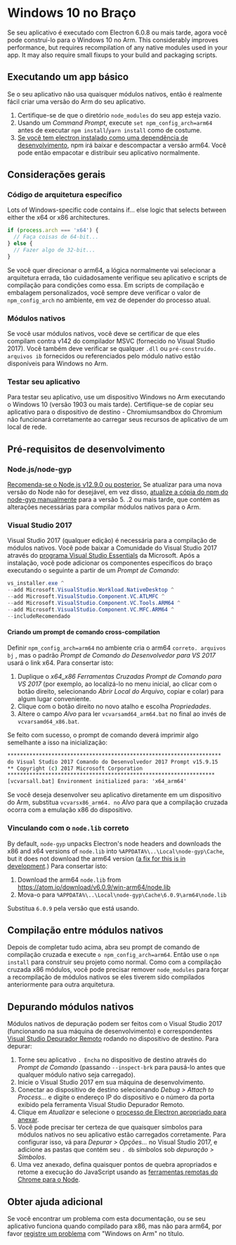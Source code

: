 # Windows 10 no Braço

Se seu aplicativo é executado com Electron 6.0.8 ou mais tarde, agora você pode construí-lo para o Windows 10 no Arm. This considerably improves performance, but requires recompilation of any native modules used in your app. It may also require small fixups to your build and packaging scripts.

## Executando um app básico
Se o seu aplicativo não usa quaisquer módulos nativos, então é realmente fácil criar uma versão do Arm do seu aplicativo.

1. Certifique-se de que o diretório `node_modules` do seu app esteja vazio.
2. Usando um _Command Prompt_, execute `set npm_config_arch=arm64` antes de executar `npm install`/`yarn install` como de costume.
3. [Se você tem electron instalado como uma dependência de desenvolvimento](first-app.md), npm irá baixar e descompactar a versão arm64. Você pode então empacotar e distribuir seu aplicativo normalmente.

## Considerações gerais

### Código de arquitetura específico

Lots of Windows-specific code contains if... else logic that selects between either the x64 or x86 architectures.

```js
if (process.arch === 'x64') {
  // Faça coisas de 64-bit...
} else {
  // Fazer algo de 32-bit...
}
```

Se você quer direcionar o arm64, a lógica normalmente vai selecionar a arquitetura errada, tão cuidadosamente verifique seu aplicativo e scripts de compilação para condições como essa. Em scripts de compilação e embalagem personalizados, você sempre deve verificar o valor de `npm_config_arch` no ambiente, em vez de depender do processo atual.

### Módulos nativos
Se você usar módulos nativos, você deve se certificar de que eles compilam contra v142 do compilador MSVC (fornecido no Visual Studio 2017). Você também deve verificar se qualquer `.dll` ou `pré-construído. arquivos ib` fornecidos ou referenciados pelo módulo nativo estão disponíveis para Windows no Arm.

### Testar seu aplicativo
Para testar seu aplicativo, use um dispositivo Windows no Arm executando o Windows 10 (versão 1903 ou mais tarde). Certifique-se de copiar seu aplicativo para o dispositivo de destino - Chromiumsandbox do Chromium não funcionará corretamente ao carregar seus recursos de aplicativo de um local de rede.

## Pré-requisitos de desenvolvimento
### Node.js/node-gyp

[Recomenda-se o Node.js v12.9.0 ou posterior.](https://nodejs.org/en/) Se atualizar para uma nova versão do Node não for desejável, em vez disso, [atualize a cópia do npm do node-gyp manualmente](https://github.com/nodejs/node-gyp/wiki/Updating-npm's-bundled-node-gyp) para a versão 5. .2 ou mais tarde, que contém as alterações necessárias para compilar módulos nativos para o Arm.

### Visual Studio 2017
Visual Studio 2017 (qualquer edição) é necessária para a compilação de módulos nativos. Você pode baixar a Comunidade do Visual Studio 2017 através do [programa Visual Studio Essentials](https://visualstudio.microsoft.com/dev-essentials/) da Microsoft. Após a instalação, você pode adicionar os componentes específicos do braço executando o seguinte a partir de um _Prompt de Comando_:

```powershell
vs_installer.exe ^
--add Microsoft.VisualStudio.Workload.NativeDesktop ^
--add Microsoft.VisualStudio.Component.VC.ATLMFC ^
--add Microsoft.VisualStudio.Component.VC.Tools.ARM64 ^
--add Microsoft.VisualStudio.Component.VC.MFC.ARM64 ^
--includeRecomendado
```

#### Criando um prompt de comando cross-compilation
Definir `npm_config_arch=arm64` no ambiente cria o arm64 `correto. arquivos bj` , mas o padrão _Prompt de Comando do Desenvolvedor para VS 2017_ usará o link x64. Para consertar isto:

1. Duplique o _x64_x86 Ferramentas Cruzadas Prompt de Comando para VS 2017_ (por exemplo, ao localizá-lo no menu inicial, ao clicar com o botão direito, selecionando _Abrir Local do Arquivo_, copiar e colar) para algum lugar conveniente.
2. Clique com o botão direito no novo atalho e escolha _Propriedades_.
3. Altere o campo _Alvo_ para ler `vcvarsamd64_arm64.bat` no final ao invés de `vcvarsamd64_x86.bat`.

Se feito com sucesso, o prompt de comando deverá imprimir algo semelhante a isso na inicialização:

```bat
********************************************************************
do Visual Studio 2017 Comando do Desenvolvedor 2017 Prompt v15.9.15
** Copyright (c) 2017 Microsoft Corporation
******************************************************************
[vcvarsall.bat] Environment initialized para: 'x64_arm64'
```

Se você deseja desenvolver seu aplicativo diretamente em um dispositivo do Arm, substitua `vcvarsx86_arm64. no` _Alvo_ para que a compilação cruzada ocorra com a emulação x86 do dispositivo.

### Vinculando com o `node.lib` correto

By default, `node-gyp` unpacks Electron's node headers and downloads the x86 and x64 versions of `node.lib` into `%APPDATA%\..\Local\node-gyp\Cache`, but it does not download the arm64 version ([a fix for this is in development](https://github.com/nodejs/node-gyp/pull/1875).) Para consertar isto:

1. Download the arm64 `node.lib` from https://atom.io/download/v6.0.9/win-arm64/node.lib
2. Mova-o para `%APPDATA%\..\Local\node-gyp\Cache\6.0.9\arm64\node.lib`

Substitua `6.0.9` pela versão que está usando.


## Compilação entre módulos nativos
Depois de completar tudo acima, abra seu prompt de comando de compilação cruzada e execute `o npm_config_arch=arm64`. Então use o `npm install` para construir seu projeto como normal. Como com a compilação cruzada x86 módulos, você pode precisar remover `node_modules` para forçar a recompilação de módulos nativos se eles tiverem sido compilados anteriormente para outra arquitetura.

## Depurando módulos nativos

Módulos nativos de depuração podem ser feitos com o Visual Studio 2017 (funcionando na sua máquina de desenvolvimento) e correspondentes [Visual Studio Depurador Remoto](https://docs.microsoft.com/en-us/visualstudio/debugger/remote-debugging-cpp?view=vs-2019) rodando no dispositivo de destino. Para depurar:

1. Torne seu aplicativo `. Encha` no dispositivo de destino através do _Prompt de Comando_ (passando `--inspect-brk` para pausá-lo antes que qualquer módulo nativo seja carregado).
2. Inicie o Visual Studio 2017 em sua máquina de desenvolvimento.
3. Conectar ao dispositivo de destino selecionando _Debug > Attach to Process..._ e digite o endereço IP do dispositivo e o número da porta exibido pela ferramenta Visual Studio Depurador Remoto.
4. Clique em _Atualizar_ e selecione o [processo de Electron apropriado para anexar](../development/debug-instructions-windows.md).
5. Você pode precisar ter certeza de que quaisquer símbolos para módulos nativos no seu aplicativo estão carregados corretamente. Para configurar isso, vá para _Depurar > Opções..._ no Visual Studio 2017, e adicione as pastas que contém seu `. db` símbolos sob _depuração > Símbolos_.
5. Uma vez anexado, defina quaisquer pontos de quebra apropriados e retome a execução do JavaScript usando as [ferramentas remotas do Chrome para o Node](debugging-main-process.md).

## Obter ajuda adicional
Se você encontrar um problema com esta documentação, ou se seu aplicativo funciona quando compilado para x86, mas não para arm64, por favor [registre um problema](../development/issues.md) com "Windows on Arm" no título.
